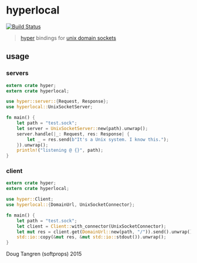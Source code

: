 # hyperlocal

[![Build Status](https://travis-ci.org/softprops/hyperlocal.svg?branch=master)](https://travis-ci.org/softprops/hyperlocal)

> [hyper](https://github.com/hyperium/hyper) bindings for [unix domain sockets](https://github.com/rust-lang-nursery/unix-socket)

## usage

### servers

```rust
extern crate hyper;
extern crate hyperlocal;

use hyper::server::{Request, Response};
use hyperlocal::UnixSocketServer;

fn main() {
    let path = "test.sock";
    let server = UnixSocketServer::new(path).unwrap();
    server.handle(|_: Request, res: Response| {
        let _ = res.send(b"It's a Unix system. I know this.");
    }).unwrap();
    println!("listening @ {}", path);
}
```

### client

```rust
extern crate hyper;
extern crate hyperlocal;

use hyper::Client;
use hyperlocal::{DomainUrl, UnixSocketConnector};

fn main() {
    let path = "test.sock";
    let client = Client::with_connector(UnixSocketConnector);
    let mut res = client.get(DomainUrl::new(path, "/")).send().unwrap();
    std::io::copy(&mut res, &mut std::io::stdout()).unwrap();
}
```

Doug Tangren (softprops) 2015
